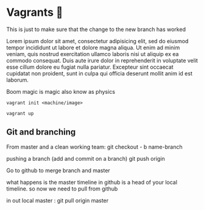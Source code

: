 # Vagrants :taco:

This is just to make sure that the change to the new branch has worked

Lorem ipsum dolor sit amet, consectetur adipisicing elit, sed do eiusmod tempor incididunt ut labore et dolore magna aliqua. Ut enim ad minim veniam, quis nostrud exercitation ullamco laboris nisi ut aliquip ex ea commodo consequat. Duis aute irure dolor in reprehenderit in voluptate velit esse cillum dolore eu fugiat nulla pariatur. Excepteur sint occaecat cupidatat non proident, sunt in culpa qui officia deserunt mollit anim id est laborum.


Boom magic is magic also know as physics

    vagrant init <machine/image>

    vagrant up

## Git and branching



From master and a clean working team:
  git checkout - b name-branch



pushing a branch (add and commit on a branch)
  git push origin <branch-name>



Go to github to merge branch and master



what happens is the master timeline in github is a head of your local timeline.
so now we need to pull from github



in out local master :
git pull origin master

